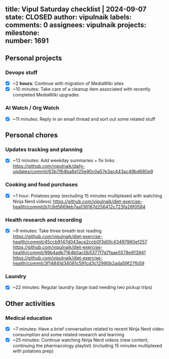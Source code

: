 title:	Vipul Saturday checklist | 2024-09-07
state:	CLOSED
author:	vipulnaik
labels:	
comments:	0
assignees:	vipulnaik
projects:	
milestone:	
number:	1691
--
## Personal projects

### Devops stuff

- [x] ~2 **hours**: Continue with migration of MediaWiki sites
- [x] ~10 minutes: Take care of a cleanup item associated with recently completed MediaWiki upgrades 

### AI Watch / Org Watch

- [x] ~11 minutes: Reply in an email thread and sort out some related stuff

## Personal chores

### Updates tracking and planning

- [x] ~13 minutes: Add weekday summaries + fix links https://github.com/vipulnaik/daily-updates/commit/63b7f64ba8e125e90c0a57e3ac443ac49bd680e9

### Cooking and food purchases

- [x] ~1 hour: Potatoes prep (excluding 15 minutes multiplexed with watching Ninja Nerd videos) https://github.com/vipulnaik/diet-exercise-health/commit/b7c9d5669eb7aa138167d256412c723fa26f0584

### Health research and recording

- [x] ~9 minutes: Take three breath test reading https://github.com/vipulnaik/diet-exercise-health/commit/45ccb9147d043ace2ccb0f3d0fc43497960ef257 https://github.com/vipulnaik/diet-exercise-health/commit/99b4adb7164b0ac0b5377f7d7faae5578e913941 https://github.com/vipulnaik/diet-exercise-health/commit/3f14841d34081c591cd3c12990b2ada59f27fb59

### Laundry

- [x] ~22 minutes: Regular laundry (large load needing two pickup trips)

## Other activities

### Medical education

- [x] ~7 minutes: Have a brief conversation related to recent Ninja Nerd video consumption and some related research and learning
- [x] ~25 minutes: Continue watching Ninja Nerd videos (new content, continuing the pharmacology playlist) (including 15 minutes multiplexed with potatoes prep)
